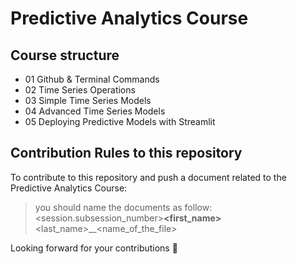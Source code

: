 # Predictive Analytics Course

## Course structure 

* 01 Github & Terminal Commands
* 02 Time Series Operations
* 03 Simple Time Series Models
* 04 Advanced Time Series Models
* 05 Deploying Predictive Models with Streamlit

## Contribution Rules to this repository 

To contribute to this repository and push a document related to the Predictive Analytics Course:
> you should name the documents as follow: <session.subsession_number>__<first_name>__<last_name>__<name_of_the_file>

Looking forward for your contributions 🚀
